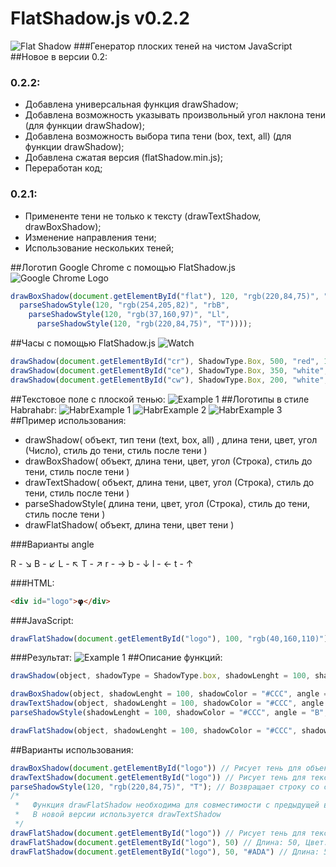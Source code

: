 # FlatShadow.js v0.2.2
![Flat Shadow](http://storage3.static.itmages.ru/i/16/0721/h_1469088856_9927674_ffc2e1f0b7.png)
###Генератор плоских теней на чистом JavaScript
##Новое в версии 0.2:
### 0.2.2:
* Добавлена универсальная функция drawShadow;
* Добавлена возможность указывать произвольный угол наклона тени (для функции drawShadow);
* Добавлена возможность выбора типа тени (box, text, all) (для функции drawShadow);
* Добавлена сжатая версия (flatShadow.min.js);
* Переработан код;

### 0.2.1:
* Примененте тени не только к тексту (drawTextShadow, drawBoxShadow);
* Изменение направления тени;
* Использование нескольких теней;

##Логотип Google Chrome с помощью FlatShadow.js
![Google Chrome Logo](http://storage9.static.itmages.ru/i/16/0722/h_1469165511_8914631_724befd6d6.png)
```JavaScript
drawBoxShadow(document.getElementById("flat"), 120, "rgb(220,84,75)", "TtRr",
  parseShadowStyle(120, "rgb(254,205,82)", "rbB",
    parseShadowStyle(120, "rgb(37,160,97)", "Ll",
      parseShadowStyle(120, "rgb(220,84,75)", "T"))));
```
##Часы с помощью FlatShadow.js
![Watch](http://storage2.static.itmages.ru/i/16/0722/h_1469188503_3671323_71ab72044c.png)
```JavaScript
drawShadow(document.getElementById("cr"), ShadowType.Box, 500, "red", 130);
drawShadow(document.getElementById("ce"), ShadowType.Box, 350, "white", 30);
drawShadow(document.getElementById("cw"), ShadowType.Box, 200, "white", 280);
```
##Текстовое поле с плоской тенью:
![Example 1](http://storage3.static.itmages.ru/i/16/0721/h_1469089627_4831789_e8080801fa.jpg)
##Логотипы в стиле Habrahabr:
![HabrExample 1](http://storage5.static.itmages.ru/i/16/0721/h_1469093205_7184148_f474e2dae3.png)
![HabrExample 2](http://storage5.static.itmages.ru/i/16/0721/h_1469093205_3319567_62e78868f8.png)
![HabrExample 3](http://storage4.static.itmages.ru/i/16/0721/h_1469093200_4283351_e7af337ab9.png)
##Пример использования:
* drawShadow( объект, тип тени (text, box, all) , длина тени, цвет, угол (Число), стиль до тени, стиль после тени )
* drawBoxShadow( объект, длина тени, цвет, угол (Строка), стиль до тени, стиль после тени )
* drawTextShadow( объект, длина тени, цвет, угол (Строка), стиль до тени, стиль после тени )
* parseShadowStyle( длина тени, цвет, угол (Строка), стиль до тени, стиль после тени )
* drawFlatShadow( объект, длина тени, цвет тени )

###Варианты angle

R - ↘︎
B - ↙︎
L - ↖︎
T - ↗︎
r - →
b - ↓
l - ←
t - ↑

###HTML:
```HTML
<div id="logo">𝞅</div>
```
###JavaScript:
```JavaScript
drawFlatShadow(document.getElementById("logo"), 100, "rgb(40,160,110)");
```
###Результат:
![Example 1](http://storage6.static.itmages.ru/i/16/0721/h_1469096290_2520834_b1b399132d.png)
##Описание функций:
```JavaScript
drawShadow(object, shadowType = ShadowType.box, shadowLenght = 100, shadowColor = "#CCC", angle = 45, shadowBefore = "", shadowAfter = "0 0 0 #000")

drawBoxShadow(object, shadowLenght = 100, shadowColor = "#CCC", angle = "B", shadowBefore = "", shadowAfter = "0 0 0 #000")
drawTextShadow(object, shadowLenght = 100, shadowColor = "#CCC", angle = "B", shadowBefore = "", shadowAfter = "0 0 0 #000")
parseShadowStyle(shadowLenght = 100, shadowColor = "#CCC", angle = "B", shadowBefore = "", shadowAfter = "0 0 0 #000")

drawFlatShadow(object, shadowLenght = 100, shadowColor = "#CCC", shadowBefore = "", shadowAfter = "0 0 0 #000")
```
##Варианты использования:
```JavaScript
drawBoxShadow(document.getElementById("logo")) // Рисует тень для объекта
drawTextShadow(document.getElementById("logo")) // Рисует тень для текста 
parseShadowStyle(120, "rgb(220,84,75)", "T"); // Возвращает строку со стилем слоя 
/*
 *   Функция drawFlatShadow необходима для совместимости с предыдущей версией
 *   В новой версии используется drawTextShadow
 */
drawFlatShadow(document.getElementById("logo")) // Рисует тень для текста объекта с id logo. Длина: 100, Цвет: #CCC
drawFlatShadow(document.getElementById("logo"), 50) // Длина: 50, Цвет: #CCC
drawFlatShadow(document.getElementById("logo"), 50, "#ADA") // Длина: 50, Цвет: #ADA
```
